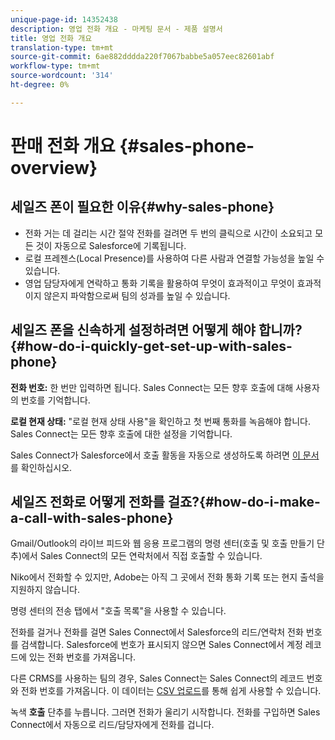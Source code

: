 ```yaml
---
unique-page-id: 14352438
description: 영업 전화 개요 - 마케팅 문서 - 제품 설명서
title: 영업 전화 개요
translation-type: tm+mt
source-git-commit: 6ae882dddda220f7067babbe5a057eec82601abf
workflow-type: tm+mt
source-wordcount: '314'
ht-degree: 0%

---
```



# 판매 전화 개요 {#sales-phone-overview}

## 세일즈 폰이 필요한 이유{#why-sales-phone}

* 전화 거는 데 걸리는 시간 절약 전화를 걸려면 두 번의 클릭으로 시간이 소요되고 모든 것이 자동으로 Salesforce에 기록됩니다.
* 로컬 프레젠스(Local Presence)를 사용하여 다른 사람과 연결할 가능성을 높일 수 있습니다.
* 영업 담당자에게 연락하고 통화 기록을 활용하여 무엇이 효과적이고 무엇이 효과적이지 않은지 파악함으로써 팀의 성과를 높일 수 있습니다.

## 세일즈 폰을 신속하게 설정하려면 어떻게 해야 합니까?{#how-do-i-quickly-get-set-up-with-sales-phone}

**전화 번호:** 한 번만 입력하면 됩니다. Sales Connect는 모든 향후 호출에 대해 사용자의 번호를 기억합니다.

**로컬 현재 상태:** &quot;로컬 현재 상태 사용&quot;을 확인하고 첫 번째 통화를 녹음해야 합니다. Sales Connect는 모든 향후 호출에 대한 설정을 기억합니다.

Sales Connect가 Salesforce에서 호출 활동을 자동으로 생성하도록 하려면 [이 문서](/help/marketo/product-docs/marketo-sales-connect/phone/calls-arent-logging-to-salesforce.md)를 확인하십시오.

## 세일즈 전화로 어떻게 전화를 걸죠?{#how-do-i-make-a-call-with-sales-phone}

Gmail/Outlook의 라이브 피드와 웹 응용 프로그램의 명령 센터(호출 및 호출 만들기 단추)에서 Sales Connect의 모든 연락처에서 직접 호출할 수 있습니다.

Niko에서 전화할 수 있지만, Adobe는 아직 그 곳에서 전화 통화 기록 또는 현지 출석을 지원하지 않습니다.

명령 센터의 전송 탭에서 &quot;호출 목록&quot;을 사용할 수 있습니다.

전화를 걸거나 전화를 걸면 Sales Connect에서 Salesforce의 리드/연락처 전화 번호를 검색합니다. Salesforce에 번호가 표시되지 않으면 Sales Connect에서 계정 레코드에 있는 전화 번호를 가져옵니다.

다른 CRMS를 사용하는 팀의 경우, Sales Connect는 Sales Connect의 레코드 번호와 전화 번호를 가져옵니다. 이 데이터는 [CSV 업로드](/help/marketo/product-docs/marketo-sales-connect/people/managing-contacts/import-contacts-via-csv.md)를 통해 쉽게 사용할 수 있습니다.

녹색 **호출** 단추를 누릅니다. 그러면 전화가 울리기 시작합니다. 전화를 구입하면 Sales Connect에서 자동으로 리드/담당자에게 전화를 겁니다.
